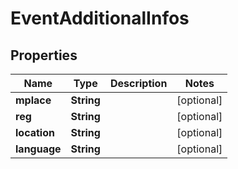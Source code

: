 
# EventAdditionalInfos

## Properties
Name | Type | Description | Notes
------------ | ------------- | ------------- | -------------
**mplace** | **String** |  |  [optional]
**reg** | **String** |  |  [optional]
**location** | **String** |  |  [optional]
**language** | **String** |  |  [optional]



